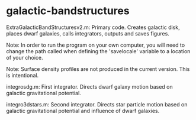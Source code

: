 # galactic-bandstructures

ExtraGalacticBandStructuresv2.m: Primary code. Creates galactic disk, places dwarf galaxies, calls integrators, outputs and saves figures.

  Note: In order to run the program on your own computer, you will need to change the path called when defining the 'savelocale' variable to a location of your choice.

  Note: Surface density profiles are not produced in the current version. This is intentional.
  
integrosdg.m: First integrator. Directs dwarf galaxy motion based on galactic gravitational potential.

integro3dstars.m: Second integrator. Directs star particle motion based on galactic gravitational potential and influence of dwarf galaxies.
